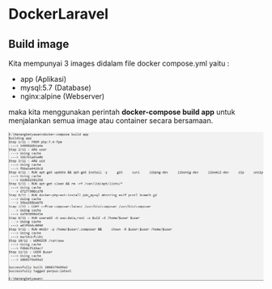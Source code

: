 # DockerLaravel

## Build image

Kita mempunyai 3 images didalam file docker compose.yml yaitu :
- app (Aplikasi)
- mysql:5.7 (Database)
- nginx:alpine (Webserver)

maka kita menggunakan perintah <b>docker-compose build app</b> untuk menjalankan semua image atau container secara bersamaan.

![alt text](https://github.com/nangStywn/DockerLaravel/blob/master/Screenshot/1.png?raw=true)
